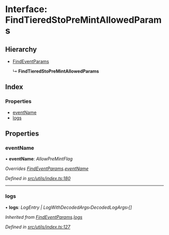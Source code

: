 # Interface: FindTieredStoPreMintAllowedParams

## Hierarchy

- [FindEventParams](_utils_index_.findeventparams.md)

  ↳ **FindTieredStoPreMintAllowedParams**

## Index

### Properties

- [eventName](_utils_index_.findtieredstopremintallowedparams.md#eventname)
- [logs](_utils_index_.findtieredstopremintallowedparams.md#logs)

## Properties

### eventName

• **eventName**: _AllowPreMintFlag_

_Overrides [FindEventParams](_utils_index_.findeventparams.md).[eventName](_utils_index_.findeventparams.md#eventname)_

_Defined in [src/utils/index.ts:180](https://github.com/PolymathNetwork/polymath-sdk/blob/d34930f/src/utils/index.ts#L180)_

---

### logs

• **logs**: _LogEntry | LogWithDecodedArgs‹DecodedLogArgs›[]_

_Inherited from [FindEventParams](_utils_index_.findeventparams.md).[logs](_utils_index_.findeventparams.md#logs)_

_Defined in [src/utils/index.ts:127](https://github.com/PolymathNetwork/polymath-sdk/blob/d34930f/src/utils/index.ts#L127)_
